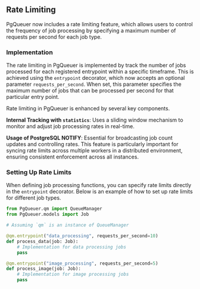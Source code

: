 ## Rate Limiting

PgQueuer now includes a rate limiting feature, which allows users to control the frequency of job processing by specifying a maximum number of requests per second for each job type. 

### Implementation

The rate limiting in PgQueuer is implemented by track the number of jobs processed for each registered entrypoint within a specific timeframe. This is achieved using the `entrypoint` decorator, which now accepts an optional parameter `requests_per_second`. When set, this parameter specifies the maximum number of jobs that can be processed per second for that particular entry point.

Rate limiting in PgQueuer is enhanced by several key components.

**Internal Tracking with `statistics`**: Uses a sliding window mechanism to monitor and adjust job processing rates in real-time.

**Usage of PostgreSQL NOTIFY**: Essential for broadcasting job count updates and controlling rates. This feature is particularly important for syncing rate limits across multiple workers in a distributed environment, ensuring consistent enforcement across all instances.

### Setting Up Rate Limits

When defining job processing functions, you can specify rate limits directly in the `entrypoint` decorator. Below is an example of how to set up rate limits for different job types.

```python
from PgQueuer.qm import QueueManager
from PgQueuer.models import Job

# Assuming `qm` is an instance of QueueManager

@qm.entrypoint("data_processing", requests_per_second=10)
def process_data(job: Job):
    # Implementation for data processing jobs
    pass

@qm.entrypoint("image_processing", requests_per_second=5)
def process_image(job: Job):
    # Implementation for image processing jobs
    pass
```
